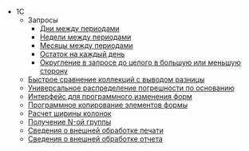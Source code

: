 - 1С
    - Запросы
        - [Дни между периодами](1С/ДниМеждуПериодами.md)
        - [Недели между периодами](1С/НеделиМеждуПериодами.md)
        - [Месяцы между периодами](1С/МесяцыМеждуПериодами.md)
        - [Остаток на каждый день](1С/ОстатокНаКаждыйДень.md)
        - [Округление в запросе до целого в большую или меньшую сторону](1С/ОкруглениеВЗапросеДоЦелогоВБольшуюИлиМеньшуюСторону.md)
    - [Быстрое сравнение коллекций с выводом разницы](1С/БыстроеСравнениеКоллекцийСВыводомРазницы.md)
    - [Универсальное распределение погрешности по основанию](1С/УниверсальноеРаспределениеПогрешностиСуммПоОснованию.md)
    - [Интерфейс для программного изменения форм](1С/ИнтерфейсДляПрограммногоИзмененияФорм.md)
    - [Программное копирование элементов формы](1С/ПрограммноеКопированиеЭлементовФормы.md)
    - [Расчет ширины колонок](1С/РасчетШириныКолонок.md)
    - [Получение N-ой группы](1С/ПолучениеNойГруппы.md)
    - [Сведения о внешней обработке печати](1С/СведенияОВнешнейОбработке_ПечатнаяФорма.md)
    - [Сведения о внешней обработке отчета](1С/СведенияОВнешнейОбработке_Отчет.md)
